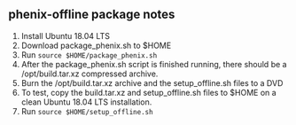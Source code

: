 ## phenix-offline package notes
1) Install Ubuntu 18.04 LTS
2) Download package_phenix.sh to $HOME
3) Run `source $HOME/package_phenix.sh`
4) After the package_phenix.sh script is finished running, there should be a 
/opt/build.tar.xz compressed archive.  
5) Burn the /opt/build.tar.xz archive and the setup_offline.sh files to a DVD
6) To test, copy the build.tar.xz and setup_offline.sh files to $HOME on a clean Ubuntu 18.04 LTS
installation.  
7) Run `source $HOME/setup_offline.sh`

